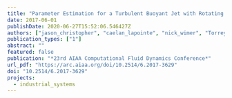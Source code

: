 ```yaml
---
title: "Parameter Estimation for a Turbulent Buoyant Jet with Rotating Cylinder Using Approximate Bayesian Computation"
date: 2017-06-01
publishDate: 2020-06-27T15:52:06.546427Z
authors: ["jason_christopher", "caelan_lapointe", "nick_wimer", "Torrey R. Hayden", "Ian Grooms", "Gregory B. Rieker", "peter_hamlington"]
publication_types: ["1"]
abstract: ""
featured: false
publication: "*23rd AIAA Computational Fluid Dynamics Conference*"
url_pdf: "https://arc.aiaa.org/doi/10.2514/6.2017-3629"
doi: "10.2514/6.2017-3629"
projects:
  - industrial_systems
---
```


